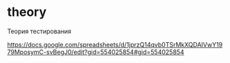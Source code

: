 # theory
Теория тестирования

https://docs.google.com/spreadsheets/d/1jprzQ14qvb0TSrMkXQDAIVwY1979MposymC-svBegJ0/edit?gid=554025854#gid=554025854
